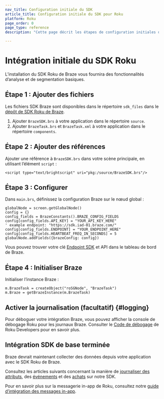 ```yaml
---
nav_title: Configuration initiale du SDK
article_title: Configuration initiale du SDK pour Roku
platform: Roku
page_order: 0
page_type: reference
description: "Cette page décrit les étapes de configuration initiales du SDK Roku de Braze"

---
```


# Intégration initiale du SDK Roku

L’installation du SDK Roku de Braze vous fournira des fonctionnalités d’analyse et de segmentation basiques.

## Étape 1 : Ajouter des fichiers

Les fichiers SDK Braze sont disponibles dans le répertoire `sdk_files` dans le [dépôt de SDK Roku de Braze][1].

1. Ajouter `BrazeSDK.brs` à votre application dans le répertoire `source`.
2. Ajouter `BrazeTask.brs` et `BrazeTask.xml` à votre application dans le répertoire `components`.

## Étape 2 : Ajouter des références

Ajouter une référence à `BrazeSDK.brs` dans votre scène principale, en utilisant l’élément `script` :

```
<script type="text/brightscript" uri="pkg:/source/BrazeSDK.brs"/>
```

## Étape 3 : Configurer

Dans `main.brs`, définissez la configuration Braze sur le nœud global :

```
globalNode = screen.getGlobalNode()
config = {}
config_fields = BrazeConstants().BRAZE_CONFIG_FIELDS
config[config_fields.API_KEY] = "YOUR_API_KEY_HERE"
' example endpoint: "https://sdk.iad-01.braze.com/"
config[config_fields.ENDPOINT] = "YOUR_ENDPOINT_HERE"
config[config_fields.HEARTBEAT_FREQ_IN_SECONDS] = 5
globalNode.addFields({brazeConfig: config})
```

Vous pouvez trouver votre clé [Endpoint SDK]({{site.baseurl}}/user_guide/administrative/access_braze/sdk_endpoints/) et API dans le tableau de bord de Braze.

## Étape 4 : Initialiser Braze

Initialiser l’instance Braze :

```
m.BrazeTask = createObject("roSGNode", "BrazeTask")
m.Braze = getBrazeInstance(m.BrazeTask)
```

## Activer la journalisation (facultatif) {#logging}

Pour déboguer votre intégration Braze, vous pouvez afficher la console de débogage Roku pour les journaux Braze. Consulter le [Code de débogage](https://developer.roku.com/docs/developer-program/debugging/debugging-channels.md) de Roku Developers pour en savoir plus.

## Intégration SDK de base terminée

Braze devrait maintenant collecter des données depuis votre application avec le SDK Roku de Braze. 

Consultez les articles suivants concernant la manière de [journaliser des attributs][2], des [événements][3] et des [achats][4] sur notre SDK.

Pour en savoir plus sur la messagerie in-app de Roku, consultez notre [guide d’intégration des messages in-app][5].


[1]: https://github.com/braze-inc/braze-roku-sdk
[2]: {{site.baseurl}}/developer_guide/platform_integration_guides/roku/analytics/setting_custom_attributes/
[3]: {{site.baseurl}}/developer_guide/platform_integration_guides/roku/analytics/logging_custom_events/
[4]: {{site.baseurl}}/developer_guide/platform_integration_guides/roku/analytics/logging_purchases/
[5]: {{site.baseurl}}/developer_guide/platform_integration_guides/roku/in-app_messaging/overview/
